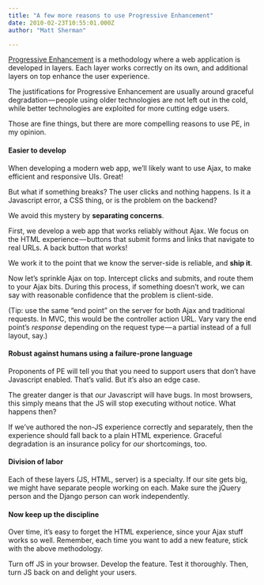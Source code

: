 ```yaml
---
title: "A few more reasons to use Progressive Enhancement"
date: 2010-02-23T10:55:01.000Z
author: "Matt Sherman"

---
```


[Progressive Enhancement](http://www.alistapart.com/articles/understandingprogressiveenhancement) is a methodology where a web application is developed in layers. Each layer works correctly on its own, and additional layers on top enhance the user experience.

The justifications for Progressive Enhancement are usually around graceful degradation — people using older technologies are not left out in the cold, while better technologies are exploited for more cutting edge users.

Those are fine things, but there are more compelling reasons to use PE, in my opinion.

#### **Easier to develop**

When developing a modern web app, we’ll likely want to use Ajax, to make efficient and responsive UIs. Great!

But what if something breaks? The user clicks and nothing happens. Is it a Javascript error, a CSS thing, or is the problem on the backend?

We avoid this mystery by **separating concerns**.

First, we develop a web app that works reliably without Ajax. We focus on the HTML experience — buttons that submit forms and links that navigate to real URLs. A back button that works!

We work it to the point that we know the server-side is reliable, and **ship it**.

Now let’s sprinkle Ajax on top. Intercept clicks and submits, and route them to your Ajax bits. During this process, if something doesn’t work, we can say with reasonable confidence that the problem is client-side.

(Tip: use the same “end point” on the server for both Ajax and traditional requests. In MVC, this would be the controller action URL. Vary vary the end point’s _response_ depending on the request type — a partial instead of a full layout, say.)

#### **Robust against humans using a failure-prone language**

Proponents of PE will tell you that you need to support users that don’t have Javascript enabled. That’s valid. But it’s also an edge case.

The greater danger is that _our_ Javascript will have bugs. In most browsers, this simply means that the JS will stop executing without notice. What happens then?

If we’ve authored the non-JS experience correctly and separately, then the experience should fall back to a plain HTML experience. Graceful degradation is an insurance policy for _our_ shortcomings, too.

#### **Division of labor**

Each of these layers (JS, HTML, server) is a specialty. If our site gets big, we might have separate people working on each. Make sure the jQuery person and the Django person can work independently.

#### **Now keep up the discipline**

Over time, it’s easy to forget the HTML experience, since your Ajax stuff works so well. Remember, each time you want to add a new feature, stick with the above methodology.

Turn off JS in your browser. Develop the feature. Test it thoroughly. Then, turn JS back on and delight your users.
